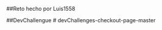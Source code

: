 ##Reto hecho por Luis1558

##DevChallengue
#   d e v C h a l l e n g e s - c h e c k o u t - p a g e - m a s t e r  
 